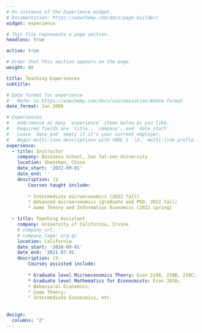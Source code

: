 ```yaml
---
# An instance of the Experience widget.
# Documentation: https://wowchemy.com/docs/page-builder/
widget: experience

# This file represents a page section.
headless: true

active: true

# Order that this section appears on the page.
weight: 80

title: Teaching Experiences
subtitle:

# Date format for experience
#   Refer to https://wowchemy.com/docs/customization/#date-format
date_format: Jan 2006

# Experiences.
#   Add/remove as many `experience` items below as you like.
#   Required fields are `title`, `company`, and `date_start`.
#   Leave `date_end` empty if it's your current employer.
#   Begin multi-line descriptions with YAML's `|2-` multi-line prefix.
experience:
  - title: Instructor
    company: Business School, Sun Yat-sen University
    location: Shenzhen, China
    date_start: '2022-09-01'
    date_end: ''
    description: |2-
        Courses taught include:
        
        * Intermediate microeconomics (2022 fall)
        * Advanced microeconomics (graduate and PhD, 2022 fall)
        * Game Theory and Information Economics (2022 spring)

  - title: Teaching Assistant
    company: University of California, Irvine
    # company_url: ''
    # company_logo: org-gc
    location: California
    date_start: '2016-09-01'
    date_end: '2021-07-01'
    description: |2-
        Courses assisted include:
        
        * Graduate level Microeconomics Theory: Econ 210A, 210B, 210C;
        * Graduate level Mathematics for Econocmists: Econ 203A;
        * Behavioral Economics;
        * Game Theory;
        * Intermediate Econocmics, etc.
        
  
design:
  columns: '2'
---
```

